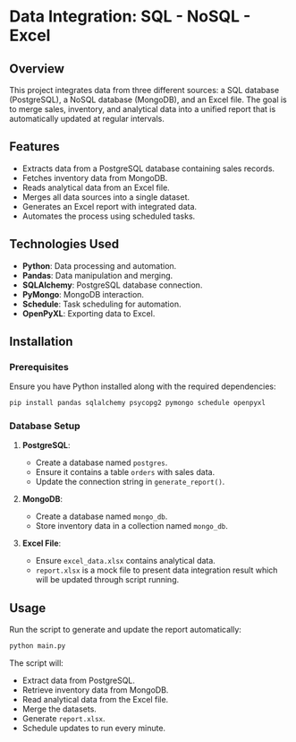 # Data Integration: SQL - NoSQL - Excel

## Overview
This project integrates data from three different sources: a SQL database (PostgreSQL), a NoSQL database (MongoDB), and an Excel file. The goal is to merge sales, inventory, and analytical data into a unified report that is automatically updated at regular intervals.

## Features
- Extracts data from a PostgreSQL database containing sales records.
- Fetches inventory data from MongoDB.
- Reads analytical data from an Excel file.
- Merges all data sources into a single dataset.
- Generates an Excel report with integrated data.
- Automates the process using scheduled tasks.

## Technologies Used
- **Python**: Data processing and automation.
- **Pandas**: Data manipulation and merging.
- **SQLAlchemy**: PostgreSQL database connection.
- **PyMongo**: MongoDB interaction.
- **Schedule**: Task scheduling for automation.
- **OpenPyXL**: Exporting data to Excel.

## Installation
### Prerequisites
Ensure you have Python installed along with the required dependencies:

```bash
pip install pandas sqlalchemy psycopg2 pymongo schedule openpyxl
```

### Database Setup
1. **PostgreSQL**:
   - Create a database named `postgres`.
   - Ensure it contains a table `orders` with sales data.
   - Update the connection string in `generate_report()`.

2. **MongoDB**:
   - Create a database named `mongo_db`.
   - Store inventory data in a collection named `mongo_db`.

3. **Excel File**:
   - Ensure `excel_data.xlsx` contains analytical data.
   - `report.xlsx` is a mock file to present data integration result which will be updated through script running.

## Usage
Run the script to generate and update the report automatically:

```bash
python main.py
```

The script will:
- Extract data from PostgreSQL.
- Retrieve inventory data from MongoDB.
- Read analytical data from the Excel file.
- Merge the datasets.
- Generate `report.xlsx`.
- Schedule updates to run every minute.
